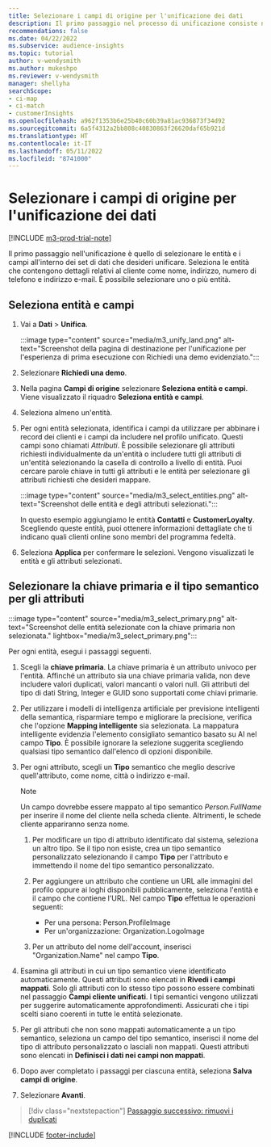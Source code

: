 ```yaml
---
title: Selezionare i campi di origine per l'unificazione dei dati
description: Il primo passaggio nel processo di unificazione consiste nella selezione di entità, attributi, chiavi primarie e tipi semantici per mappare i dati al profilo cliente unificato.
recommendations: false
ms.date: 04/22/2022
ms.subservice: audience-insights
ms.topic: tutorial
author: v-wendysmith
ms.author: mukeshpo
ms.reviewer: v-wendysmith
manager: shellyha
searchScope:
- ci-map
- ci-match
- customerInsights
ms.openlocfilehash: a962f1353b6e25b40c60b39a81ac936873f34d92
ms.sourcegitcommit: 6a5f4312a2bb808c40830863f26620daf65b921d
ms.translationtype: HT
ms.contentlocale: it-IT
ms.lasthandoff: 05/11/2022
ms.locfileid: "8741000"
---
```

# <a name="select-source-fields-for-data-unification"></a>Selezionare i campi di origine per l'unificazione dei dati

[!INCLUDE [m3-prod-trial-note](includes/m3-prod-trial-note.md)]

Il primo passaggio nell'unificazione è quello di selezionare le entità e i campi all'interno dei set di dati che desideri unificare. Seleziona le entità che contengono dettagli relativi al cliente come nome, indirizzo, numero di telefono e indirizzo e-mail. È possibile selezionare uno o più entità.

## <a name="select-entities-and-fields"></a>Seleziona entità e campi

1. Vai a **Dati** > **Unifica**.

   :::image type="content" source="media/m3_unify_land.png" alt-text="Screenshot della pagina di destinazione per l'unificazione per l'esperienza di prima esecuzione con Richiedi una demo evidenziato.":::

1. Selezionare **Richiedi una demo**.

1. Nella pagina **Campi di origine** selezionare **Seleziona entità e campi**. Viene visualizzato il riquadro **Seleziona entità e campi**.

1. Seleziona almeno un'entità.

1. Per ogni entità selezionata, identifica i campi da utilizzare per abbinare i record dei clienti e i campi da includere nel profilo unificato. Questi campi sono chiamati *Attributi*. È possibile selezionare gli attributi richiesti individualmente da un'entità o includere tutti gli attributi di un'entità selezionando la casella di controllo a livello di entità. Puoi cercare parole chiave in tutti gli attributi e le entità per selezionare gli attributi richiesti che desideri mappare.

   :::image type="content" source="media/m3_select_entities.png" alt-text="Screenshot delle entità e degli attributi selezionati.":::

   In questo esempio aggiungiamo le entità **Contatti** e **CustomerLoyalty**. Scegliendo queste entità, puoi ottenere informazioni dettagliate che ti indicano quali clienti online sono membri del programma fedeltà.

1. Seleziona **Applica** per confermare le selezioni. Vengono visualizzati le entità e gli attributi selezionati.

## <a name="select-primary-key-and-semantic-type-for-attributes"></a>Selezionare la chiave primaria e il tipo semantico per gli attributi

   :::image type="content" source="media/m3_select_primary.png" alt-text="Screenshot delle entità selezionate con la chiave primaria non selezionata." lightbox="media/m3_select_primary.png":::

Per ogni entità, esegui i passaggi seguenti.

1. Scegli la **chiave primaria**. La chiave primaria è un attributo univoco per l'entità. Affinché un attributo sia una chiave primaria valida, non deve includere valori duplicati, valori mancanti o valori null. Gli attributi del tipo di dati String, Integer e GUID sono supportati come chiavi primarie.

1. Per utilizzare i modelli di intelligenza artificiale per previsione intelligenti della semantica, risparmiare tempo e migliorare la precisione, verifica che l'opzione **Mapping intelligente** sia selezionata. La mappatura intelligente evidenzia l'elemento consigliato semantico basato su AI nel campo **Tipo**. È possibile ignorare la selezione suggerita scegliendo qualsiasi tipo semantico dall'elenco di opzioni disponibile.

1. Per ogni attributo, scegli un **Tipo** semantico che meglio descrive quell'attributo, come nome, città o indirizzo e-mail.

   > [!NOTE]
   > Un campo dovrebbe essere mappato al tipo semantico *Person.FullName* per inserire il nome del cliente nella scheda cliente. Altrimenti, le schede cliente appariranno senza nome.

   1. Per modificare un tipo di attributo identificato dal sistema, seleziona un altro tipo. Se il tipo non esiste, crea un tipo semantico personalizzato selezionando il campo **Tipo** per l'attributo e immettendo il nome del tipo semantico personalizzato.

   1. Per aggiungere un attributo che contiene un URL alle immagini del profilo oppure ai loghi disponibili pubblicamente, seleziona l'entità e il campo che contiene l'URL. Nel campo **Tipo** effettua le operazioni seguenti:
      - Per una persona: Person.ProfileImage
      - Per un'organizzazione: Organization.LogoImage

   1. Per un attributo del nome dell'account, inserisci "Organization.Name" nel campo **Tipo**.

1. Esamina gli attributi in cui un tipo semantico viene identificato automaticamente. Questi attributi sono elencati in **Rivedi i campi mappati**. Solo gli attributi con lo stesso tipo possono essere combinati nel passaggio **Campi cliente unificati**. I tipi semantici vengono utilizzati per suggerire automaticamente approfondimenti. Assicurati che i tipi scelti siano coerenti in tutte le entità selezionate.

1. Per gli attributi che non sono mappati automaticamente a un tipo semantico, seleziona un campo del tipo semantico, inserisci il nome del tipo di attributo personalizzato o lasciali non mappati. Questi attributi sono elencati in **Definisci i dati nei campi non mappati**.

1. Dopo aver completato i passaggi per ciascuna entità, seleziona **Salva campi di origine**.

1. Selezionare **Avanti**.

> [!div class="nextstepaction"]
> [Passaggio successivo: rimuovi i duplicati](remove-duplicates.md)

[!INCLUDE [footer-include](includes/footer-banner.md)]
